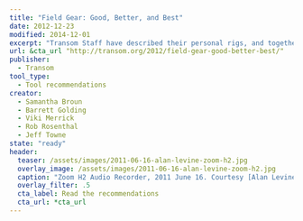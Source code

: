 ```yaml
---
title: "Field Gear: Good, Better, and Best"
date: 2012-12-23
modified: 2014-12-01
excerpt: "Transom Staff have described their personal rigs, and together, they compiled their assessments into dollar-determined good, better, best-ness. There are links to our in-depth reviews and to actually buy the stuff, or at least put it in your Cart and dream."
url: &cta_url "http://transom.org/2012/field-gear-good-better-best/"
publisher:
  - Transom
tool_type:
  - Tool recommendations
creator:
  - Samantha Broun
  - Barrett Golding
  - Viki Merrick
  - Rob Rosenthal
  - Jeff Towne
state: "ready"
header:
  teaser: /assets/images/2011-06-16-alan-levine-zoom-h2.jpg
  overlay_image: /assets/images/2011-06-16-alan-levine-zoom-h2.jpg
  caption: "Zoom H2 Audio Recorder, 2011 June 16. Courtesy [Alan Levine/Flickr](https://www.flickr.com/photos/cogdog/5841058123/) ([CC BY](https://creativecommons.org/licenses/by/2.0/))."
  overlay_filter: .5
  cta_label: Read the recommendations
  cta_url: *cta_url
---
```

